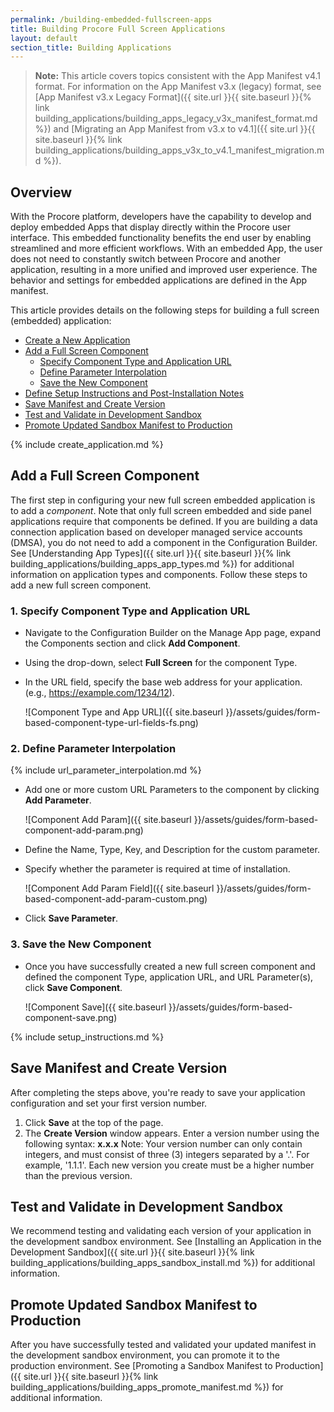 ```yaml
---
permalink: /building-embedded-fullscreen-apps
title: Building Procore Full Screen Applications
layout: default
section_title: Building Applications
---
```


>**Note:** This article covers topics consistent with the App Manifest v4.1 format.
>For information on the App Manifest v3.x (legacy) format, see [App Manifest v3.x Legacy Format]({{ site.url }}{{ site.baseurl }}{% link building_applications/building_apps_legacy_v3x_manifest_format.md %}) and [Migrating an App Manifest from v3.x to v4.1]({{ site.url }}{{ site.baseurl }}{% link building_applications/building_apps_v3x_to_v4.1_manifest_migration.md %}).

## Overview

With the Procore platform, developers have the capability to develop and deploy embedded Apps that display directly within the Procore user interface.
This embedded functionality benefits the end user by enabling streamlined and more efficient workflows.
With an embedded App, the user does not need to constantly switch between Procore and another application, resulting in a more unified and improved user experience.
The behavior and settings for embedded applications are defined in the App manifest.

This article provides details on the following steps for building a full screen (embedded) application:

* [Create a New Application](#create-a-new-application)
* [Add a Full Screen Component](#add-a-full-screen-component)
  * [Specify Component Type and Application URL](#1-specify-component-type-and-application-url)
  * [Define Parameter Interpolation](#2-define-parameter-interpolation)
  * [Save the New Component](#3-save-the-new-component)
* [Define Setup Instructions and Post-Installation Notes](#define-setup-instructions)
* [Save Manifest and Create Version](#save-manifest-and-create-version)
* [Test and Validate in Development Sandbox](#test-and-validate-in-development-sandbox)
* [Promote Updated Sandbox Manifest to Production](#promote-updated-sandbox-manifest-to-production)

<a name="create-a-new-application"></a>
{% include create_application.md %}

## Add a Full Screen Component

The first step in configuring your new full screen embedded application is to add a _component_.
Note that only full screen embedded and side panel applications require that components be defined.
If you are building a data connection application based on developer managed service accounts (DMSA), you do not need to add a component in the Configuration Builder.
See [Understanding App Types]({{ site.url }}{{ site.baseurl }}{% link building_applications/building_apps_app_types.md %}) for additional information on application types and components.
Follow these steps to add a new full screen component.

### 1. Specify Component Type and Application URL

* Navigate to the Configuration Builder on the Manage App page, expand the Components section and click **Add Component**.
* Using the drop-down, select **Full Screen** for the component Type.
* In the URL field, specify the base web address for your application. (e.g., https://example.com/1234/12).

    ![Component Type and App URL]({{ site.baseurl }}/assets/guides/form-based-component-type-url-fields-fs.png)

### 2. Define Parameter Interpolation

{% include url_parameter_interpolation.md %}

* Add one or more custom URL Parameters to the component by clicking **Add Parameter**.

  ![Component Add Param]({{ site.baseurl }}/assets/guides/form-based-component-add-param.png)

* Define the Name, Type, Key, and Description for the custom parameter.
* Specify whether the parameter is required at time of installation.

  ![Component Add Param Field]({{ site.baseurl }}/assets/guides/form-based-component-add-param-custom.png)

* Click **Save Parameter**.

### 3. Save the New Component

* Once you have successfully created a new full screen component and defined the component Type, application URL, and URL Parameter(s), click **Save Component**.

  ![Component Save]({{ site.baseurl }}/assets/guides/form-based-component-save.png)

<a name="define-setup-instructions"></a>
{% include setup_instructions.md %}

## Save Manifest and Create Version

After completing the steps above, you're ready to save your application configuration and set your first version number.
1. Click **Save** at the top of the page.
2. The **Create Version** window appears. Enter a version number using the following syntax: **x.x.x**
Note: Your version number can only contain integers, and must consist of three (3) integers separated by a '.'. For example, '1.1.1'. Each new version you create must be a higher number than the previous version.

## Test and Validate in Development Sandbox

We recommend testing and validating each version of your application in the development sandbox environment. See [Installing an Application in the Development Sandbox]({{ site.url }}{{ site.baseurl }}{% link building_applications/building_apps_sandbox_install.md %}) for additional information.

## Promote Updated Sandbox Manifest to Production

After you have successfully tested and validated your updated manifest in the development sandbox environment, you can promote it to the production environment.
See [Promoting a Sandbox Manifest to Production]({{ site.url }}{{ site.baseurl }}{% link building_applications/building_apps_promote_manifest.md %}) for additional information.

